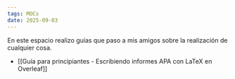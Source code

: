```yaml
---
tags: MOCs
date: 2025-09-03
---
```

En este espacio realizo guías que paso a mis amigos sobre la realización de cualquier cosa.

- [[Guía para principiantes - Escribiendo informes APA con LaTeX en Overleaf]]